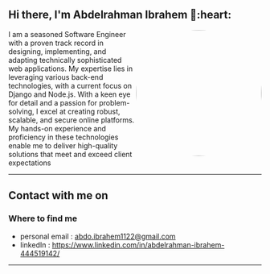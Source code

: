 <h2> Hi there, I'm Abdelrahman Ibrahem 👋:heart: </h2>

 <img align='right' src="https://media2.giphy.com/media/qgQUggAC3Pfv687qPC/giphy.gif" style="width:250px;border-radius:50%;">
 
I am a seasoned Software Engineer with a proven track record in designing, implementing, and adapting technically sophisticated web applications. My expertise lies in leveraging various back-end technologies, with a current focus on Django and Node.js. With a keen eye for detail and a passion for problem-solving, I excel at creating robust, scalable, and secure online platforms. My hands-on experience and proficiency in these technologies enable me to deliver high-quality solutions that meet and exceed client expectations
<hr>

<h2> Contact with me on </h2>

<h3>Where to find me</h3>

- personal email : abdo.ibrahem1122@gmail.com
- linkedIn : https://www.linkedin.com/in/abdelrahman-ibrahem-444519142/
<hr>
